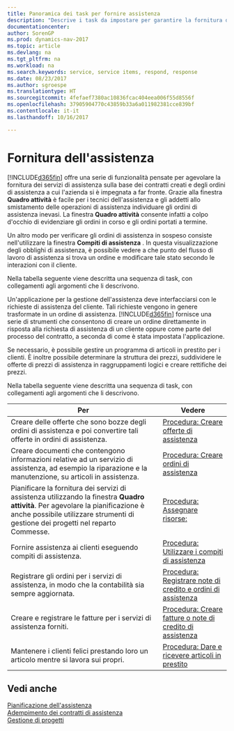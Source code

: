 ```yaml
---
title: Panoramica dei task per fornire assistenza
description: "Descrive i task da impostare per garantire la fornitura di un servizio di qualità e il rispetto degli accordi con i clienti."
documentationcenter: 
author: SorenGP
ms.prod: dynamics-nav-2017
ms.topic: article
ms.devlang: na
ms.tgt_pltfrm: na
ms.workload: na
ms.search.keywords: service, service items, respond, response
ms.date: 08/23/2017
ms.author: sgroespe
ms.translationtype: HT
ms.sourcegitcommit: 4fefaef7380ac10836fcac404eea006f55d8556f
ms.openlocfilehash: 37905904770c43859b33a6a011982381cce839bf
ms.contentlocale: it-it
ms.lasthandoff: 10/16/2017

---
```

# <a name="delivering-service"></a>Fornitura dell'assistenza
[!INCLUDE[d365fin](includes/d365fin_md.md)] offre una serie di funzionalità pensate per agevolare la fornitura dei servizi di assistenza sulla base dei contratti creati e degli ordini di assistenza a cui l'azienda si è impegnata a far fronte. Grazie alla finestra **Quadro attività** è facile per i tecnici dell'assistenza e gli addetti allo smistamento delle operazioni di assistenza individuare gli ordini di assistenza inevasi. La finestra **Quadro attività** consente infatti a colpo d'occhio di evidenziare gli ordini in corso e gli ordini portati a termine.  
  
Un altro modo per verificare gli ordini di assistenza in sospeso consiste nell'utilizzare la finestra **Compiti di assistenza** . In questa visualizzazione degli obblighi di assistenza, è possibile vedere a che punto del flusso di lavoro di assistenza si trova un ordine e modificare tale stato secondo le interazioni con il cliente.  
  
Nella tabella seguente viene descritta una sequenza di task, con collegamenti agli argomenti che li descrivono.   

Un'applicazione per la gestione dell'assistenza deve interfacciarsi con le richieste di assistenza del cliente. Tali richieste vengono in genere trasformate in un ordine di assistenza. [!INCLUDE[d365fin](includes/d365fin_md.md)] fornisce una serie di strumenti che consentono di creare un ordine direttamente in risposta alla richiesta di assistenza di un cliente oppure come parte del processo del contratto, a seconda di come è stata impostata l'applicazione.  
  
Se necessario, è possibile gestire un programma di articoli in prestito per i clienti. È inoltre possibile determinare la struttura dei prezzi, suddividere le offerte di prezzi di assistenza in raggruppamenti logici e creare rettifiche dei prezzi.  
  
Nella tabella seguente viene descritta una sequenza di task, con collegamenti agli argomenti che li descrivono.   
  
|**Per**|**Vedere**|  
|------------|-------------|  
|Creare delle offerte che sono bozze degli ordini di assistenza e poi convertire tali offerte in ordini di assistenza.|[Procedura: Creare offerte di assistenza](service-how-to-create-service-quotes.md)|
|Creare documenti che contengono informazioni relative ad un servizio di assistenza, ad esempio la riparazione e la manutenzione, su articoli in assistenza.|[Procedura: Creare ordini di assistenza](service-how-to-create-service-orders.md)|
|Pianificare la fornitura dei servizi di assistenza utilizzando la finestra **Quadro attività**. Per agevolare la pianificazione è anche possibile utilizzare strumenti di gestione dei progetti nel reparto Commesse.|[Procedura: Assegnare risorse:](service-how-to-allocate-resources.md)|  
|Fornire assistenza ai clienti eseguendo compiti di assistenza.|[Procedura: Utilizzare i compiti di assistenza](service-how-to-work-on-service-tasks.md)|  
|Registrare gli ordini per i servizi di assistenza, in modo che la contabilità sia sempre aggiornata.|[Procedura: Registrare note di credito e ordini di assistenza](service-how-to-post-service-orders.md)|  
|Creare e registrare le fatture per i servizi di assistenza forniti.|[Procedura: Creare fatture o note di credito di assistenza](service-how-create-invoices.md)|  
|Mantenere i clienti felici prestando loro un articolo mentre si lavora sui propri.| [Procedura: Dare e ricevere articoli in prestito](service-how-to-lend-receive-loaners.md)|
  
## <a name="see-also"></a>Vedi anche  
[Pianificazione dell'assistenza](service-plan-service.md)  
[Adempimento dei contratti di assistenza](service-fulfill-service-contracts.md)  
[Gestione di progetti](projects-manage-projects.md)  

